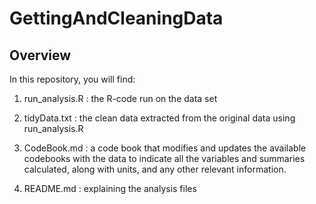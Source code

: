 # GettingAndCleaningData 

## Overview
In this repository, you will find:

1. run_analysis.R : the R-code run on the data set

2. tidyData.txt : the clean data extracted from the original data using run_analysis.R

3. CodeBook.md : a code book that modifies and updates the available codebooks with the data to indicate all the variables and summaries calculated, along with units, and any other relevant information.

4. README.md : explaining the analysis files



